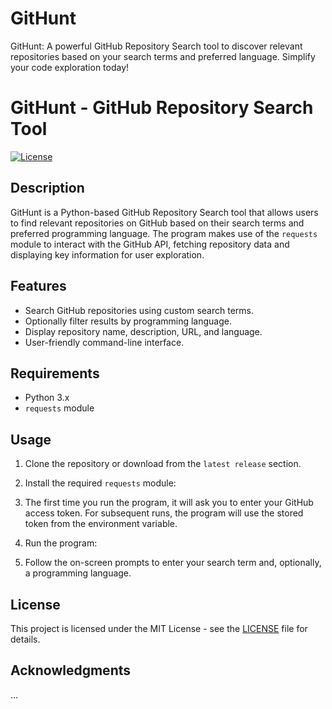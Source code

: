 # GitHunt
GitHunt: A powerful GitHub Repository Search tool to discover relevant repositories based on your search terms and preferred language. Simplify your code exploration today!

# GitHunt - GitHub Repository Search Tool

[![License](https://img.shields.io/badge/License-MIT-blue.svg)](https://opensource.org/licenses/MIT)

## Description

GitHunt is a Python-based GitHub Repository Search tool that allows users to find relevant repositories on GitHub based on their search terms and preferred programming language. The program makes use of the `requests` module to interact with the GitHub API, fetching repository data and displaying key information for user exploration.

## Features

- Search GitHub repositories using custom search terms.
- Optionally filter results by programming language.
- Display repository name, description, URL, and language.
- User-friendly command-line interface.

## Requirements

- Python 3.x
- `requests` module

## Usage

1. Clone the repository or download from the `latest release` section.

2. Install the required `requests` module:


3. The first time you run the program, it will ask you to enter your GitHub access token. For subsequent runs, the program will use the stored token from the environment variable.

4. Run the program:

5. Follow the on-screen prompts to enter your search term and, optionally, a programming language.

## License

This project is licensed under the MIT License - see the [LICENSE](LICENSE) file for details.

## Acknowledgments

...


